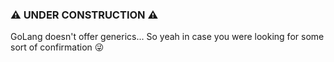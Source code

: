 ### ⚠️ UNDER CONSTRUCTION ⚠️

GoLang doesn't offer generics... So yeah in case you were looking for some sort of confirmation 😜
